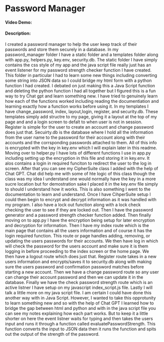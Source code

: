 # Password Manager
#### Video Demo:  <URL HERE>
#### Description: 
I created a password manager to help the user keep track of their passwords and store them securely in a database. In my password_manager folder I have a static folder and a templates folder along with app.py, helpers.py, key.env, security.db. The static folder I have simply contains the css style of my app and the java script file really just has an event listener for my password strength checker function I have created. This folder in particular I had to learn some new things including converting some string into JSON data so I could bridge my html form with a python function I had created. I debated on just making this a Java Script function and deleting the python function I had all together but I figured this is a fun way to try Chat gpt and learn something new. I have tried to genuinely learn how each of the functions worked including reading the documentiation and learning exactly how a function works before using it. In my templates I have change_password, index, layout,login, register, and security.db. These templates simply add structre to my page, giving it a layout at the top of my page and and a login screen to defalt to when user is not in session. Register is simple for the user to create an account and change password does just that. Secuirty.db is the database where I hold all the information from the user name to the password for their account along with their accounts and the corrsponding passwords attached to them. All of this info is encrypted with the key in key.env which I will explain later in this readme. Moving over to helper.py I have lots of different functions I use in app.py including setting up the encryption in this file and storing it in key.env. It alos contains a login in required funciton to redirect the user to the log in screen. After that you can see my CipherSuite class I added with the help of Chat GPT. Chat did help me with some of hte logic of this class though the class was my idea I understand one would normally have the key in a more sucre location but for demostration sake I placed it in the key.env file simply to should I understand how it works. This is also something I went to the documentation to learn and understand. Once I have CihperSuite setup I could then begin to encrypt and decrypt information as it was handled with my program. I also have a lock out function along with a lock check checking the user to see if they are locked out. Then I have the password generator and a password strength checker function added. Then finally moving on to app.py I have the encryption being setup for later encryption and decryption for information. Then I have my index route which is the main page that contains all the users information and of course it has the login required function. This route or page handles adding, removing, or updating the users passwords for their accounts. We then have log in which will check the password for the users account and make sure it is them logging in before proceeding to the index screen or the home page. We then have a logout route which does just that. Register route takes in a new users information and encrypts/saves it to security.db along with making sure the users password and confirmation password matches before starting a new account. Then we have a change password route so any user can change their account password and then we can update it in the database. Finally we have the check password strength route which is an active listner I have setup on my javascript index_script.js file. Lastly I will talk a little more on my java script file. I am certain I could have done this another way with in Java Script. However, I wanted to take this opprotunity to learn something new and so with the help of Chat GPT I learned how to bridge the gap between html and python and with in the java script file you can see my notes explaining how each part works. But to keep it a little shorter on here the event listner waits for typing and then takes the users input and runs it through a function called evaluatePasswordStrength. This function converts the input to JSON data then it runs the function and spits out the output of the strength of the password.